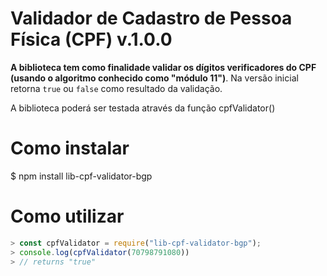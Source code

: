 # Validador de Cadastro de Pessoa Física (CPF)  v.1.0.0

**A biblioteca tem como finalidade validar os dígitos verificadores do CPF (usando o algoritmo conhecido como "módulo 11")**. Na versão inicial retorna `true` ou `false` como resultado da validação.

A biblioteca poderá ser testada através da função cpfValidator()

# Como instalar
$  npm install lib-cpf-validator-bgp

# Como utilizar

```js
> const cpfValidator = require("lib-cpf-validator-bgp");
> console.log(cpfValidator(70798791080))
> // returns "true"
```